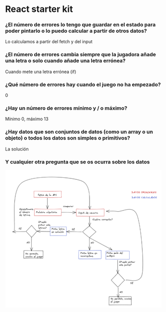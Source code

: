 # React starter kit

### ¿El número de errores lo tengo que guardar en el estado para poder pintarlo o lo puedo calcular a partir de otros datos?

Lo calculamos a partir del fetch y del input

### ¿El número de errores cambia siempre que la jugadora añade una letra o solo cuando añade una letra errónea?

Cuando mete una letra errónea (if)

### ¿Qué número de errores hay cuando el juego no ha empezado?

0

### ¿Hay un número de errores mínimo y / o máximo?

Mínimo 0, máximo 13

### ¿Hay datos que son conjuntos de datos (como un array o un objeto) o todos los datos son simples o primitivos?

La solución

### Y cualquier otra pregunta que se os ocurra sobre los datos

![diagrama](./src/images/diagrama_flujo.png)